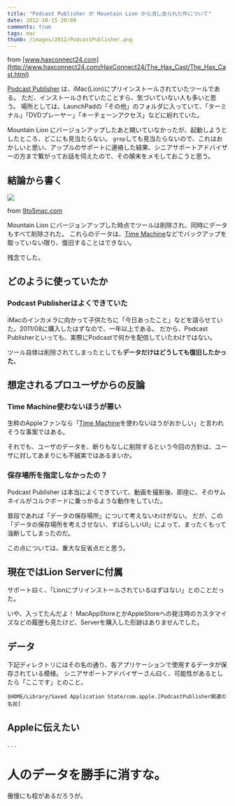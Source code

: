 ```yaml
---
title: "Podcast Publisher が Mountain Lion から消し去られた件について"
date: 2012-10-15 20:09
comments: true
tags: mac
thumb: /images/2012/PodcastPublisher.png
---
```


from [www.haxconnect24.com](http://www.haxconnect24.com/HaxConnect24/The_Hax_Cast/The_Hax_Cast.html)

[Podcast Publisher](http://www.apple.com/jp/support/lionserver/podcast/) は、iMac(Lion)にプリインストールされていたツールである。
ただ、インストールされていたことすら、気づいていない人も多いと思う。
場所としては、LaunchPadの「その他」のフォルダに入っていて、「ターミナル」「DVDプレーヤー」「キーチェーンアクセス」などに紛れていた。


Mountain Lion にバージョンアップしたあと開いていなかったが、起動しようとしたところ、どこにも見当たらない。
`grep`しても見当たらないので、これはおかしいと思い、アップルのサポートに連絡した結果、シニアサポートアドバイザーの方まで繋がってお話を伺えたので、その顛末をメモしておこうと思う。

## 結論から書く

<img src='/images/2012/podcastheader-670x525.png' class="img-rounded img-responsive" />

from [9to5mac.com](http://9to5mac.com/2011/02/26/podcast-publisher-lets-your-run-your-own-shows-debuts-in-10-7-lion/)

Mountain Lion にバージョンアップした時点でツールは削除され、同時にデータもすべて削除された。 これらのデータは、[Time Machine](http://ja.wikipedia.org/wiki/Time_Machine_(%E3%82%BD%E3%83%95%E3%83%88%E3%82%A6%E3%82%A7%E3%82%A2))などでバックアップを取っていない限り、復旧することはできない。

残念でした。

## どのように使っていたか

### Podcast Publisherはよくできていた

iMacのインカメラに向かって子供たちに「今日あったこと」などを語らせていた。2011/08に購入したはずなので、一年以上である。
だから、Podcast Publisherといっても、実際にPodcastで何かを配信していたわけではない。

ツール自体は削除されてしまったとしても**データだけはどうしても復旧したかった**。

## 想定されるプロユーザからの反論

### Time Machine使わないほうが悪い

生粋のAppleファンなら「[Time Machine](http://ja.wikipedia.org/wiki/Time_Machine_(%E3%82%BD%E3%83%95%E3%83%88%E3%82%A6%E3%82%A7%E3%82%A2))を使わないほうがおかしい」と言われそうな事案ではある。

それでも、ユーザのデータを、断りもなしに削除するという今回の方針は、ユーザに対してあまりにも不誠実ではあるまいか。

### 保存場所を指定しなかったの？

Podcast Publisher は本当によくできていて、動画を撮影後、即座に、そのサムネイルがコルクボードに乗っかるような動作をしていた。

普段であれば「データの保存場所」について考えないわけがない。
だが、この「データの保存場所を考えさせない、すばらしいUI」によって、まったくもって油断してしまったのだ。

この点については、重大な反省点だと思う。

## 現在ではLion Serverに付属

サポート曰く、「Lionにプリインストールされているはずはない」とのことだった。

いや、入ってたんだよ！
MacAppStoreとかAppleStoreへの発注時のカスタマイズなどの履歴も見たけど、Serverを購入した形跡はありませんでした。

## データ

下記ディレクトリにはその名の通り、各アプリケーションで使用するデータが保存されている模様。
シニアサポートアドバイザーさん曰く、可能性があるとしたら「ここです」とのこと。

    $HOME/Library/Saved Application State/com.apple.[PodcastPublisher関連の名前]

## Appleに伝えたい

.
.
.

# 人のデータを勝手に消すな。

傲慢にも程があるだろうが。



